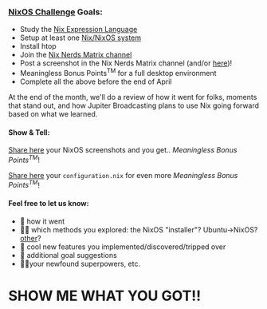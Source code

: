 ### [NixOS Challenge](https://linuxunplugged.com/451) Goals:

+ Study the [Nix Expression Language](https://nixos.org/manual/nix/stable/)
+ Setup at least one [Nix/NixOS system](https://nixos.org/manual/nixos/stable/)
+ Install htop
+ Join the [Nix Nerds Matrix channel](https://linuxunplugged.com/matrixinfo)
+ Post a screenshot in the Nix Nerds Matrix channel (and/or [here](https://github.com/JupiterBroadcasting/nixos-challenge/discussions/1))!
+ Meaningless Bonus Points<sup>TM</sup> for a full desktop environment
+ Complete all the above before the end of April


At the end of the month, we'll do a review of how it went for folks, moments that stand out, and how Jupiter Broadcasting plans to use Nix going forward based on what we learned.

#### Show & Tell:
[Share here](https://github.com/JupiterBroadcasting/nixos-challenge/discussions/1) your NixOS screenshots and you get.. _Meaningless Bonus Points<sup>TM</sup>_!

[Share here](https://github.com/JupiterBroadcasting/nixos-challenge/discussions/2) your ``configuration.nix`` for even more _Meaningless Bonus Points<sup>TM</sup>_!


#### Feel free to let us know:
* 💯 how it went
* 🧑‍💻 which methods you explored: the NixOS "installer"? Ubuntu->NixOS? [other](https://nixos.org/manual/nixos/stable/index.html#sec-installing-from-other-distro)?
* 🤖 cool new features you implemented/discovered/tripped over
* 🎯 additional goal suggestions
* 🦸‍♀️your newfound superpowers, etc.  

# SHOW ME WHAT YOU GOT!!
